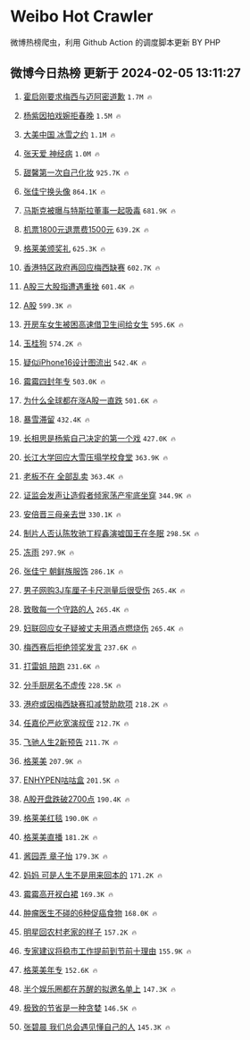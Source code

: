 # Weibo Hot Crawler 



微博热榜爬虫，利用 Github Action 的调度脚本更新 BY PHP 


## 微博今日热榜 更新于 2024-02-05 13:11:27 
1. [霍启刚要求梅西与迈阿密道歉](https://s.weibo.com/weibo?q=%23%E9%9C%8D%E5%90%AF%E5%88%9A%E8%A6%81%E6%B1%82%E6%A2%85%E8%A5%BF%E4%B8%8E%E8%BF%88%E9%98%BF%E5%AF%86%E9%81%93%E6%AD%89%23&t=31&band_rank=1&Refer=top) `1.7M 🔥` 

1. [杨紫因拍戏婉拒春晚](https://s.weibo.com/weibo?q=%23%E6%9D%A8%E7%B4%AB%E5%9B%A0%E6%8B%8D%E6%88%8F%E5%A9%89%E6%8B%92%E6%98%A5%E6%99%9A%23&t=31&band_rank=2&Refer=top) `1.5M 🔥` 

1. [大美中国 冰雪之约](https://s.weibo.com/weibo?q=%23%E5%A4%A7%E7%BE%8E%E4%B8%AD%E5%9B%BD%20%E5%86%B0%E9%9B%AA%E4%B9%8B%E7%BA%A6%23&t=31&band_rank=3&Refer=top) `1.1M 🔥` 

1. [张天爱 神经病](https://s.weibo.com/weibo?q=%E5%BC%A0%E5%A4%A9%E7%88%B1%20%E7%A5%9E%E7%BB%8F%E7%97%85&t=31&band_rank=4&Refer=top) `1.0M 🔥` 

1. [甜馨第一次自己化妆](https://s.weibo.com/weibo?q=%23%E7%94%9C%E9%A6%A8%E7%AC%AC%E4%B8%80%E6%AC%A1%E8%87%AA%E5%B7%B1%E5%8C%96%E5%A6%86%23&t=31&band_rank=5&Refer=top) `925.7K 🔥` 

1. [张佳宁换头像](https://s.weibo.com/weibo?q=%23%E5%BC%A0%E4%BD%B3%E5%AE%81%E6%8D%A2%E5%A4%B4%E5%83%8F%23&t=31&band_rank=6&Refer=top) `864.1K 🔥` 

1. [马斯克被曝与特斯拉董事一起吸毒](https://s.weibo.com/weibo?q=%23%E9%A9%AC%E6%96%AF%E5%85%8B%E8%A2%AB%E6%9B%9D%E4%B8%8E%E7%89%B9%E6%96%AF%E6%8B%89%E8%91%A3%E4%BA%8B%E4%B8%80%E8%B5%B7%E5%90%B8%E6%AF%92%23&t=31&band_rank=7&Refer=top) `681.9K 🔥` 

1. [机票1800元退票费1500元](https://s.weibo.com/weibo?q=%23%E6%9C%BA%E7%A5%A81800%E5%85%83%E9%80%80%E7%A5%A8%E8%B4%B91500%E5%85%83%23&t=31&band_rank=8&Refer=top) `639.2K 🔥` 

1. [格莱美颁奖礼](https://s.weibo.com/weibo?q=%E6%A0%BC%E8%8E%B1%E7%BE%8E%E9%A2%81%E5%A5%96%E7%A4%BC&t=31&band_rank=9&Refer=top) `625.3K 🔥` 

1. [香港特区政府再回应梅西缺赛](https://s.weibo.com/weibo?q=%23%E9%A6%99%E6%B8%AF%E7%89%B9%E5%8C%BA%E6%94%BF%E5%BA%9C%E5%86%8D%E5%9B%9E%E5%BA%94%E6%A2%85%E8%A5%BF%E7%BC%BA%E8%B5%9B%23&t=31&band_rank=10&Refer=top) `602.7K 🔥` 

1. [A股三大股指遭遇重挫](https://s.weibo.com/weibo?q=%23A%E8%82%A1%E4%B8%89%E5%A4%A7%E8%82%A1%E6%8C%87%E9%81%AD%E9%81%87%E9%87%8D%E6%8C%AB%23&t=31&band_rank=11&Refer=top) `601.4K 🔥` 

1. [A股](https://s.weibo.com/weibo?q=A%E8%82%A1&t=31&band_rank=12&Refer=top) `599.3K 🔥` 

1. [开房车女生被困高速借卫生间给女生](https://s.weibo.com/weibo?q=%23%E5%BC%80%E6%88%BF%E8%BD%A6%E5%A5%B3%E7%94%9F%E8%A2%AB%E5%9B%B0%E9%AB%98%E9%80%9F%E5%80%9F%E5%8D%AB%E7%94%9F%E9%97%B4%E7%BB%99%E5%A5%B3%E7%94%9F%23&t=31&band_rank=13&Refer=top) `595.6K 🔥` 

1. [玉桂狗](https://s.weibo.com/weibo?q=%E7%8E%89%E6%A1%82%E7%8B%97&t=31&band_rank=14&Refer=top) `574.2K 🔥` 

1. [疑似iPhone16设计图流出](https://s.weibo.com/weibo?q=%23%E7%96%91%E4%BC%BCiPhone16%E8%AE%BE%E8%AE%A1%E5%9B%BE%E6%B5%81%E5%87%BA%23&t=31&band_rank=15&Refer=top) `542.4K 🔥` 

1. [霉霉四封年专](https://s.weibo.com/weibo?q=%E9%9C%89%E9%9C%89%E5%9B%9B%E5%B0%81%E5%B9%B4%E4%B8%93&t=31&band_rank=16&Refer=top) `503.0K 🔥` 

1. [为什么全球都在涨A股一直跌](https://s.weibo.com/weibo?q=%23%E4%B8%BA%E4%BB%80%E4%B9%88%E5%85%A8%E7%90%83%E9%83%BD%E5%9C%A8%E6%B6%A8A%E8%82%A1%E4%B8%80%E7%9B%B4%E8%B7%8C%23&t=31&band_rank=17&Refer=top) `501.6K 🔥` 

1. [暴雪滞留](https://s.weibo.com/weibo?q=%23%E6%9A%B4%E9%9B%AA%E6%BB%9E%E7%95%99%23&t=31&band_rank=18&Refer=top) `432.4K 🔥` 

1. [长相思是杨紫自己决定的第一个戏](https://s.weibo.com/weibo?q=%23%E9%95%BF%E7%9B%B8%E6%80%9D%E6%98%AF%E6%9D%A8%E7%B4%AB%E8%87%AA%E5%B7%B1%E5%86%B3%E5%AE%9A%E7%9A%84%E7%AC%AC%E4%B8%80%E4%B8%AA%E6%88%8F%23&t=31&band_rank=19&Refer=top) `427.0K 🔥` 

1. [长江大学回应大雪压塌学校食堂](https://s.weibo.com/weibo?q=%23%E9%95%BF%E6%B1%9F%E5%A4%A7%E5%AD%A6%E5%9B%9E%E5%BA%94%E5%A4%A7%E9%9B%AA%E5%8E%8B%E5%A1%8C%E5%AD%A6%E6%A0%A1%E9%A3%9F%E5%A0%82%23&t=31&band_rank=20&Refer=top) `363.9K 🔥` 

1. [老板不在 全部乱卖](https://s.weibo.com/weibo?q=%E8%80%81%E6%9D%BF%E4%B8%8D%E5%9C%A8%20%E5%85%A8%E9%83%A8%E4%B9%B1%E5%8D%96&t=31&band_rank=21&Refer=top) `363.4K 🔥` 

1. [证监会发声让造假者倾家荡产牢底坐穿](https://s.weibo.com/weibo?q=%23%E8%AF%81%E7%9B%91%E4%BC%9A%E5%8F%91%E5%A3%B0%E8%AE%A9%E9%80%A0%E5%81%87%E8%80%85%E5%80%BE%E5%AE%B6%E8%8D%A1%E4%BA%A7%E7%89%A2%E5%BA%95%E5%9D%90%E7%A9%BF%23&t=31&band_rank=22&Refer=top) `344.9K 🔥` 

1. [安倍晋三母亲去世](https://s.weibo.com/weibo?q=%23%E5%AE%89%E5%80%8D%E6%99%8B%E4%B8%89%E6%AF%8D%E4%BA%B2%E5%8E%BB%E4%B8%96%23&t=31&band_rank=23&Refer=top) `330.1K 🔥` 

1. [制片人否认陈牧驰丁程鑫演嘘国王在冬眠](https://s.weibo.com/weibo?q=%23%E5%88%B6%E7%89%87%E4%BA%BA%E5%90%A6%E8%AE%A4%E9%99%88%E7%89%A7%E9%A9%B0%E4%B8%81%E7%A8%8B%E9%91%AB%E6%BC%94%E5%98%98%E5%9B%BD%E7%8E%8B%E5%9C%A8%E5%86%AC%E7%9C%A0%23&t=31&band_rank=24&Refer=top) `298.5K 🔥` 

1. [冻雨](https://s.weibo.com/weibo?q=%E5%86%BB%E9%9B%A8&t=31&band_rank=25&Refer=top) `297.9K 🔥` 

1. [张佳宁 朝鲜族服饰](https://s.weibo.com/weibo?q=%E5%BC%A0%E4%BD%B3%E5%AE%81%20%E6%9C%9D%E9%B2%9C%E6%97%8F%E6%9C%8D%E9%A5%B0&t=31&band_rank=26&Refer=top) `286.1K 🔥` 

1. [男子网购3J车厘子卡尺测量后很受伤](https://s.weibo.com/weibo?q=%23%E7%94%B7%E5%AD%90%E7%BD%91%E8%B4%AD3J%E8%BD%A6%E5%8E%98%E5%AD%90%E5%8D%A1%E5%B0%BA%E6%B5%8B%E9%87%8F%E5%90%8E%E5%BE%88%E5%8F%97%E4%BC%A4%23&t=31&band_rank=27&Refer=top) `265.4K 🔥` 

1. [致敬每一个守路的人](https://s.weibo.com/weibo?q=%23%E8%87%B4%E6%95%AC%E6%AF%8F%E4%B8%80%E4%B8%AA%E5%AE%88%E8%B7%AF%E7%9A%84%E4%BA%BA%23&t=31&band_rank=28&Refer=top) `265.4K 🔥` 

1. [妇联回应女子疑被丈夫用酒点燃烧伤](https://s.weibo.com/weibo?q=%23%E5%A6%87%E8%81%94%E5%9B%9E%E5%BA%94%E5%A5%B3%E5%AD%90%E7%96%91%E8%A2%AB%E4%B8%88%E5%A4%AB%E7%94%A8%E9%85%92%E7%82%B9%E7%87%83%E7%83%A7%E4%BC%A4%23&t=31&band_rank=29&Refer=top) `265.4K 🔥` 

1. [梅西赛后拒绝领奖发言](https://s.weibo.com/weibo?q=%23%E6%A2%85%E8%A5%BF%E8%B5%9B%E5%90%8E%E6%8B%92%E7%BB%9D%E9%A2%86%E5%A5%96%E5%8F%91%E8%A8%80%23&t=31&band_rank=30&Refer=top) `237.6K 🔥` 

1. [打雷姐 陪跑](https://s.weibo.com/weibo?q=%E6%89%93%E9%9B%B7%E5%A7%90%20%E9%99%AA%E8%B7%91&t=31&band_rank=31&Refer=top) `231.6K 🔥` 

1. [分手厨房名不虚传](https://s.weibo.com/weibo?q=%E5%88%86%E6%89%8B%E5%8E%A8%E6%88%BF%E5%90%8D%E4%B8%8D%E8%99%9A%E4%BC%A0&t=31&band_rank=32&Refer=top) `228.5K 🔥` 

1. [港府或因梅西缺赛扣减赞助款项](https://s.weibo.com/weibo?q=%23%E6%B8%AF%E5%BA%9C%E6%88%96%E5%9B%A0%E6%A2%85%E8%A5%BF%E7%BC%BA%E8%B5%9B%E6%89%A3%E5%87%8F%E8%B5%9E%E5%8A%A9%E6%AC%BE%E9%A1%B9%23&t=31&band_rank=33&Refer=top) `218.2K 🔥` 

1. [任嘉伦严屹宽演叔侄](https://s.weibo.com/weibo?q=%23%E4%BB%BB%E5%98%89%E4%BC%A6%E4%B8%A5%E5%B1%B9%E5%AE%BD%E6%BC%94%E5%8F%94%E4%BE%84%23&t=31&band_rank=34&Refer=top) `212.7K 🔥` 

1. [飞驰人生2新预告](https://s.weibo.com/weibo?q=%E9%A3%9E%E9%A9%B0%E4%BA%BA%E7%94%9F2%E6%96%B0%E9%A2%84%E5%91%8A&t=31&band_rank=35&Refer=top) `211.7K 🔥` 

1. [格莱美](https://s.weibo.com/weibo?q=%E6%A0%BC%E8%8E%B1%E7%BE%8E&t=31&band_rank=36&Refer=top) `207.9K 🔥` 

1. [ENHYPEN咕咕盒](https://s.weibo.com/weibo?q=ENHYPEN%E5%92%95%E5%92%95%E7%9B%92&t=31&band_rank=37&Refer=top) `201.5K 🔥` 

1. [A股开盘跌破2700点](https://s.weibo.com/weibo?q=%23A%E8%82%A1%E5%BC%80%E7%9B%98%E8%B7%8C%E7%A0%B42700%E7%82%B9%23&t=31&band_rank=38&Refer=top) `190.4K 🔥` 

1. [格莱美红毯](https://s.weibo.com/weibo?q=%E6%A0%BC%E8%8E%B1%E7%BE%8E%E7%BA%A2%E6%AF%AF&t=31&band_rank=39&Refer=top) `190.0K 🔥` 

1. [格莱美直播](https://s.weibo.com/weibo?q=%E6%A0%BC%E8%8E%B1%E7%BE%8E%E7%9B%B4%E6%92%AD&t=31&band_rank=40&Refer=top) `181.2K 🔥` 

1. [酱园弄 章子怡](https://s.weibo.com/weibo?q=%E9%85%B1%E5%9B%AD%E5%BC%84%20%E7%AB%A0%E5%AD%90%E6%80%A1&t=31&band_rank=41&Refer=top) `179.3K 🔥` 

1. [妈妈 可是人生不是用来回本的](https://s.weibo.com/weibo?q=%E5%A6%88%E5%A6%88%20%E5%8F%AF%E6%98%AF%E4%BA%BA%E7%94%9F%E4%B8%8D%E6%98%AF%E7%94%A8%E6%9D%A5%E5%9B%9E%E6%9C%AC%E7%9A%84&t=31&band_rank=42&Refer=top) `171.2K 🔥` 

1. [霉霉高开衩白裙](https://s.weibo.com/weibo?q=%23%E9%9C%89%E9%9C%89%E9%AB%98%E5%BC%80%E8%A1%A9%E7%99%BD%E8%A3%99%23&t=31&band_rank=43&Refer=top) `169.3K 🔥` 

1. [肿瘤医生不碰的6种促癌食物](https://s.weibo.com/weibo?q=%23%E8%82%BF%E7%98%A4%E5%8C%BB%E7%94%9F%E4%B8%8D%E7%A2%B0%E7%9A%846%E7%A7%8D%E4%BF%83%E7%99%8C%E9%A3%9F%E7%89%A9%23&t=31&band_rank=44&Refer=top) `168.0K 🔥` 

1. [明星回农村老家的样子](https://s.weibo.com/weibo?q=%E6%98%8E%E6%98%9F%E5%9B%9E%E5%86%9C%E6%9D%91%E8%80%81%E5%AE%B6%E7%9A%84%E6%A0%B7%E5%AD%90&t=31&band_rank=45&Refer=top) `157.2K 🔥` 

1. [专家建议将稳市工作提前到节前十理由](https://s.weibo.com/weibo?q=%23%E4%B8%93%E5%AE%B6%E5%BB%BA%E8%AE%AE%E5%B0%86%E7%A8%B3%E5%B8%82%E5%B7%A5%E4%BD%9C%E6%8F%90%E5%89%8D%E5%88%B0%E8%8A%82%E5%89%8D%E5%8D%81%E7%90%86%E7%94%B1%23&t=31&band_rank=46&Refer=top) `155.9K 🔥` 

1. [格莱美年专](https://s.weibo.com/weibo?q=%23%E6%A0%BC%E8%8E%B1%E7%BE%8E%E5%B9%B4%E4%B8%93%23&t=31&band_rank=47&Refer=top) `152.6K 🔥` 

1. [半个娱乐圈都在苏醒的拟邀名单上](https://s.weibo.com/weibo?q=%23%E5%8D%8A%E4%B8%AA%E5%A8%B1%E4%B9%90%E5%9C%88%E9%83%BD%E5%9C%A8%E8%8B%8F%E9%86%92%E7%9A%84%E6%8B%9F%E9%82%80%E5%90%8D%E5%8D%95%E4%B8%8A%23&t=31&band_rank=48&Refer=top) `147.3K 🔥` 

1. [极致的节省是一种贪婪](https://s.weibo.com/weibo?q=%E6%9E%81%E8%87%B4%E7%9A%84%E8%8A%82%E7%9C%81%E6%98%AF%E4%B8%80%E7%A7%8D%E8%B4%AA%E5%A9%AA&t=31&band_rank=49&Refer=top) `146.5K 🔥` 

1. [张碧晨 我们总会遇见懂自己的人](https://s.weibo.com/weibo?q=%E5%BC%A0%E7%A2%A7%E6%99%A8%20%E6%88%91%E4%BB%AC%E6%80%BB%E4%BC%9A%E9%81%87%E8%A7%81%E6%87%82%E8%87%AA%E5%B7%B1%E7%9A%84%E4%BA%BA&t=31&band_rank=50&Refer=top) `145.3K 🔥` 

